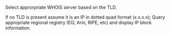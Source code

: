 Select approrpriate WHOIS server based on the TLD.

If no TLD is present assume it is an IP in dotted quad format (x.x.x.x);  Query appropriate regional registry (EG; Arin, RIPE, etc) and display IP block information.
